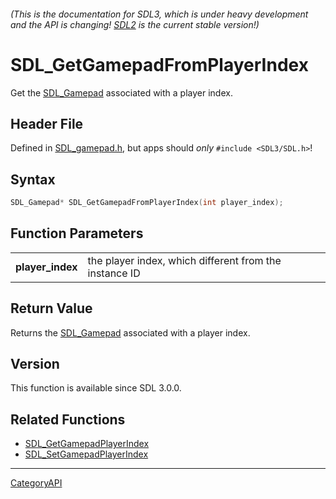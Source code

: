 ###### (This is the documentation for SDL3, which is under heavy development and the API is changing! [SDL2](https://wiki.libsdl.org/SDL2/) is the current stable version!)
# SDL_GetGamepadFromPlayerIndex

Get the [SDL_Gamepad](SDL_Gamepad) associated with a player index.

## Header File

Defined in [SDL_gamepad.h](https://github.com/libsdl-org/SDL/blob/main/include/SDL3/SDL_gamepad.h), but apps should _only_ `#include <SDL3/SDL.h>`!

## Syntax

```c
SDL_Gamepad* SDL_GetGamepadFromPlayerIndex(int player_index);

```

## Function Parameters

|                      |                                                        |
| -------------------- | ------------------------------------------------------ |
| **player_index**     | the player index, which different from the instance ID |

## Return Value

Returns the [SDL_Gamepad](SDL_Gamepad) associated with a player index.

## Version

This function is available since SDL 3.0.0.

## Related Functions

* [SDL_GetGamepadPlayerIndex](SDL_GetGamepadPlayerIndex)
* [SDL_SetGamepadPlayerIndex](SDL_SetGamepadPlayerIndex)

----
[CategoryAPI](CategoryAPI)

